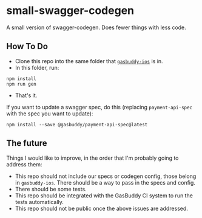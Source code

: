 # small-swagger-codegen
A small version of swagger-codegen. Does fewer things with less code.

## How To Do
- Clone this repo into the same folder that [`gasbuddy-ios`](https://github.com/gas-buddy/gasbuddy-ios) is in.
- In this folder, run:
```
npm install
npm run gen
```
- That's it.

If you want to update a swagger spec, do this (replacing `payment-api-spec` with the spec you want to update):
```
npm install --save @gasbuddy/payment-api-spec@latest
```

## The future
Things I would like to improve, in the order that I'm probably going to address them:
- This repo should not include our specs or codegen config, those belong in `gasbuddy-ios`. There should be a way to pass in the specs and config.
- There should be some tests.
- This repo should be integrated with the GasBuddy CI system to run the tests automatically.
- This repo should not be public once the above issues are addressed.
